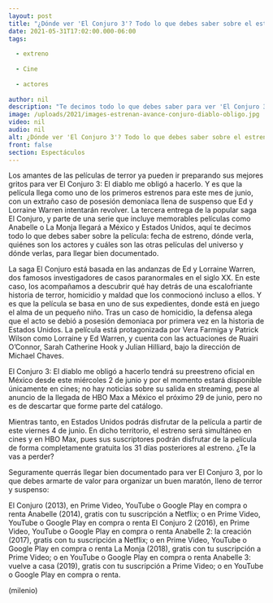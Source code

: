```yaml
---
layout: post
title: "¿Dónde ver 'El Conjuro 3'? Todo lo que debes saber sobre el estreno de la película de terror"
date: 2021-05-31T17:02:00.000-06:00
tags:
  
  - extreno
  
  - Cine
  
  - actores
  
author: nil
description: "Te decimos todo lo que debes saber para ver 'El Conjuro 3: El diablo me obligó a hacerlo', la nueva película de terror y suspenso. "
image: /uploads/2021/images-estrenan-avance-conjuro-diablo-obligo.jpg
video: nil
audio: nil
alt: ¿Dónde ver 'El Conjuro 3'? Todo lo que debes saber sobre el estreno de la película de terror
front: false
section: Espectáculos
---
```


Los amantes de las películas de terror ya pueden ir preparando sus mejores gritos para ver El Conjuro 3: El diablo me obligó a hacerlo. Y es que la película llega como uno de los primeros estrenos para este mes de junio, con un extraño caso de posesión demoniaca llena de suspenso que Ed y Lorraine Warren intentarán revolver. La tercera entrega de la popular saga El Conjuro, y parte de una serie que incluye memorables películas como Anabelle o La Monja llegará a México y Estados Unidos, aquí te decimos todo lo que debes saber sobre la película: fecha de estreno, dónde verla, quiénes son los actores y cuáles son las otras películas del universo y dónde verlas, para llegar bien documentado. 

La saga El Conjuro está basada en las andanzas de Ed y Lorraine Warren, dos famosos investigadores de casos paranormales en el siglo XX. En este caso, los acompañamos a descubrir qué hay detrás de una escalofriante historia de terror, homicidio y maldad que los conmocionó incluso a ellos. Y es que la película se basa en uno de sus expedientes, donde está en juego el alma de un pequeño niño. Tras un caso de homicidio, la defensa alega que el acto se debió a posesión demoniaca por primera vez en la historia de Estados Unidos. La película está protagonizada por Vera Farmiga y Patrick Wilson como Lorraine y Ed Warren, y cuenta con las actuaciones de Ruairi O’Connor, Sarah Catherine Hook y Julian Hilliard, bajo la dirección de Michael Chaves. 

El Conjuro 3: El diablo me obligó a hacerlo tendrá su preestreno oficial en México desde este miércoles 2 de junio y por el momento estará disponible únicamente en cines; no hay noticias sobre su salida en streaming, pese al anuncio de la llegada de HBO Max a México el próximo 29 de junio, pero no es de descartar que forme parte del catálogo. 

Mientras tanto, en Estados Unidos podrás disfrutar de la película a partir de este viernes 4 de junio. En dicho territorio, el estreno será simultáneo en cines y en HBO Max, pues sus suscriptores podrán disfrutar de la película de forma completamente gratuita los 31 días posteriores al estreno. ¿Te la vas a perder? 

Seguramente querrás llegar bien documentado para ver El Conjuro 3, por lo que debes armarte de valor para organizar un buen maratón, lleno de terror y suspenso: 

El Conjuro (2013), en Prime Video, YouTube o Google Play en compra o renta Anabelle (2014), gratis con tu suscripción a Netflix; o en Prime Video, YouTube o Google Play en compra o renta El Conjuro 2 (2016), en Prime Video, YouTube o Google Play en compra o renta Anabelle 2: la creación (2017), gratis con tu suscripción a Netflix; o en Prime Video, YouTube o Google Play en compra o renta La Monja (2018), gratis con tu suscripción a Prime Video; o en YouTube o Google Play en compra o renta Anabelle 3: vuelve a casa (2019), gratis con tu suscripción a Prime Video; o en YouTube o Google Play en compra o renta.

(milenio)